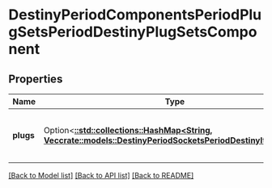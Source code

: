# DestinyPeriodComponentsPeriodPlugSetsPeriodDestinyPlugSetsComponent

## Properties

Name | Type | Description | Notes
------------ | ------------- | ------------- | -------------
**plugs** | Option<[**::std::collections::HashMap<String, Vec<crate::models::DestinyPeriodSocketsPeriodDestinyItemPlug>>**](array.md)> | The shared list of plugs for each relevant PlugSet, keyed by the hash identifier of the PlugSet (DestinyPlugSetDefinition). | [optional]

[[Back to Model list]](../README.md#documentation-for-models) [[Back to API list]](../README.md#documentation-for-api-endpoints) [[Back to README]](../README.md)


